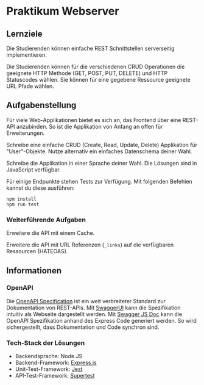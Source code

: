 # Praktikum Webserver

## Lernziele

Die Studierenden können einfache REST Schnittstellen serverseitig implementieren.

Die Studierenden können für die verschiedenen CRUD Operationen die geeignete HTTP Methode (GET, POST, PUT, DELETE) und
HTTP Statuscodes wählen. Sie können für eine gegebene Ressource geeignete URL Pfade wählen.

## Aufgabenstellung

Für viele Web-Applikationen bietet es sich an, das Frontend über eine REST-API anzubinden.
So ist die Applikation von Anfang an offen für Erweiterungen.

Schreibe eine einfache CRUD (Create, Read, Update, Delete) Applikation für "User"-Objekte.
Nutze alternativ ein einfaches Datenschema deiner Wahl.

Schreibe die Applikation in einer Sprache deiner Wahl. Die Lösungen sind in JavaScript verfügbar.

Für einige Endpunkte stehen Tests zur Verfügung.
Mit folgenden Befehlen kannst du diese ausführen:

```shell
npm install
npm run test
```

### Weiterführende Aufgaben

Erweitere die API mit einem Cache.

Erweitere die API mit URL Referenzen (`_links`) auf die verfügbaren Ressourcen (HATEOAS).

## Informationen

### OpenAPI

Die [OpenAPI Specification](https://de.wikipedia.org/wiki/OpenAPI) ist ein weit verbreiteter Standard zur Dokumentation von REST-APIs.
Mit [SwaggerUI](https://swagger.io/tools/swagger-ui/) kann die Spezifikation intuitiv als Webseite dargestellt werden.
Mit [Swagger JS Doc](https://github.com/Surnet/swagger-jsdoc) kann die OpenAPI Spezifikation anhand des Express Code generiert werden.
So wird sichergestellt, dass Dokumentation und Code synchron sind.

### Tech-Stack der Lösungen

- Backendsprache: Node.JS
- Backend-Framework: [Express.js](http://expressjs.com/)
- Unit-Test-Framework: [Jest](https://jestjs.io/)
- API-Test-Framework: [Supertest](https://www.npmjs.com/package/supertest)
